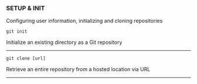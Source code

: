 ### SETUP & INIT
Configuring user information, initializing and cloning repositories

```
git init
```
Initialize an existing directory as a Git repository

---

```
git clone [url]
```
Retrieve an entire repository from a hosted location via URL

---